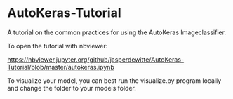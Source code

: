 # AutoKeras-Tutorial
 A tutorial on the common practices for using the AutoKeras Imageclassifier.
 
 To open the tutorial with nbviewer:
 
https://nbviewer.jupyter.org/github/jasperdewitte/AutoKeras-Tutorial/blob/master/autokeras.ipynb
 
 To visualize your model, you can best run the visualize.py program locally and change the folder to your models folder.
